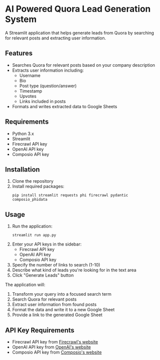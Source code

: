 # AI Powered Quora Lead Generation System

A Streamlit application that helps generate leads from Quora by searching for relevant posts and extracting user information.

## Features

- Searches Quora for relevant posts based on your company description
- Extracts user information including:
  - Username
  - Bio
  - Post type (question/answer)
  - Timestamp
  - Upvotes
  - Links included in posts
- Formats and writes extracted data to Google Sheets

## Requirements

- Python 3.x
- Streamlit
- Firecrawl API key
- OpenAI API key
- Composio API key

## Installation

1. Clone the repository
2. Install required packages:
   ```
   pip install streamlit requests phi firecrawl pydantic composio_phidata
   ```

## Usage

1. Run the application:
   ```
   streamlit run app.py
   ```
2. Enter your API keys in the sidebar:
   - Firecrawl API key
   - OpenAI API key
   - Composio API key
3. Specify the number of links to search (1-10)
4. Describe what kind of leads you're looking for in the text area
5. Click "Generate Leads" button

The application will:
1. Transform your query into a focused search term
2. Search Quora for relevant posts
3. Extract user information from found posts
4. Format the data and write it to a new Google Sheet
5. Provide a link to the generated Google Sheet

## API Key Requirements

- Firecrawl API key from [Firecrawl's website](https://www.firecrawl.dev/app/api-keys)
- OpenAI API key from [OpenAI's website](https://platform.openai.com/api-keys)
- Composio API key from [Composio's website](https://composio.ai)
```
